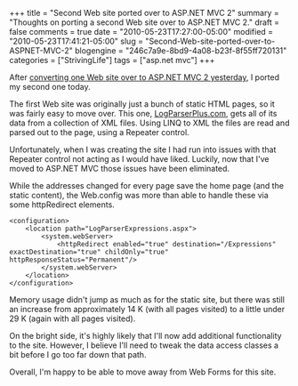+++
title = "Second Web site ported over to ASP.NET MVC 2"
summary = "Thoughts on porting a second Web site over to ASP.NET MVC 2."
draft = false
comments = true
date = "2010-05-23T17:27:00-05:00"
modified = "2010-05-23T17:41:21-05:00"
slug = "Second-Web-site-ported-over-to-ASPNET-MVC-2"
blogengine = "246c7a9e-8bd9-4a08-b23f-8f55ff720131"
categories = ["StrivingLife"]
tags = ["asp.net mvc"]
+++

<p>After <a href="http://strivinglife.com/words/post/First-Web-site-ported-over-to-ASPNET-MVC-2.aspx">converting one Web site over to ASP.NET MVC 2 yesterday</a>, I ported my second one today.</p>
<p>The first Web site was originally just a bunch of static HTML pages, so it was fairly easy to move over. This one, <a rel="external" href="http://logparserplus.com/">LogParserPlus.com</a>, gets all of its data from a collection of XML files. Using LINQ to XML the files are read and parsed out to the page, using a Repeater control.</p>
<p>Unfortunately, when I was creating the site I had run into issues with that Repeater control not acting as I would have liked. Luckily, now that I've moved to ASP.NET MVC those issues have been eliminated.</p>
<p>While the addresses changed for every page save the home page (and the static content), the Web.config was more than able to handle these via some httpRedirect elements.</p>
<pre class="code"><code class="xml">&lt;configuration&gt;
	&lt;location path="LogParserExpressions.aspx"&gt;
		&lt;system.webServer&gt;
			&lt;httpRedirect enabled="true" destination="/Expressions" exactDestination="true" childOnly="true" httpResponseStatus="Permanent"/&gt;
		&lt;/system.webServer&gt;
	&lt;/location&gt;
&lt;/configuration&gt;</code></pre>
<p>Memory usage didn't jump as much as for the static site, but there was still an increase from approximately 14 K (with all pages visited) to a little under 29 K (again with all pages visited).</p>
<p>On the bright side, it's highly likely that I'll now add additional functionality to the site. However, I believe I'll need to tweak the data access classes a bit before I go too far down that path.</p>
<p>Overall, I'm happy to be able to move away from Web Forms for this site.</p>

